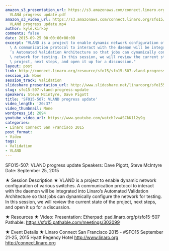 ```yaml
---
amazon_s3_presentation_url: https://s3.amazonaws.com/connect.linaro.org/sfo15/Presentations/09-25-Friday/SFO15-507-
  VLANd progress update.pdf
amazon_s3_video_url: https://s3.amazonaws.com/connect.linaro.org/sfo15/Videos/09-25-Friday/SFO15-507
  VLANd progress update.mp4
author: kyle.kirkby
comments: false
date: 2015-09-25 00:00:00+00:00
excerpt: "VLAND is a project to enable dynamic network configuration of various switches.\
  \ A communication protocol to interact with the daemon will be integrated into Linaro\x89\
  ’s Automated Validation Architecture so that jobs can dynamically configure the\
  \ network for testing. In this session, we will review the current state of the\
  \ project, next steps, and open it up for a discussion."
layout: post
link: http://connect.linaro.org/resource/sfo15/sfo15-507-vland-progress-update/
session_id: None
session_track: Validation
slideshare_presentation_url: http://www.slideshare.net/linaroorg/sfo15507-vland-progress-update
slug: sfo15-507-vland-progress-update
speakers: Steve Mcintyre, Dave Pigott
title: 'SFO15-507: VLAND progress update'
video_length: '20:37'
video_thumbnail: None
wordpress_id: 2894
youtube_video_url: https://www.youtube.com/watch?v=ASCkK1l2y9g
categories:
- Linaro Connect San Francisco 2015
post_format:
- Video
tags:
- Validation
- VLAND
---
```


SFO15-507: VLAND progress update
Speakers:   Dave Pigott, Steve McIntyre
Date: September 25, 2015

★ Session Description ★
VLAND is a project to enable dynamic network configuration of various switches. A communication protocol to interact with the daemon will be integrated into Linaro’s Automated Validation Architecture so that jobs can dynamically configure the network for testing. In this session, we will review the current state of the project, next steps, and open it up for a discussion.

★ Resources ★ 
Video: 
Presentation:
Etherpad: pad.linaro.org/p/sfo15-507
Pathable:  https://sfo15.pathable.com/meetings/303099                                                             

★ Event Details ★ 
Linaro Connect San Francisco 2015 - #SFO15 
September 21-25, 2015 
Hyatt Regency Hotel 
http://www.linaro.org
http://connect.linaro.org
